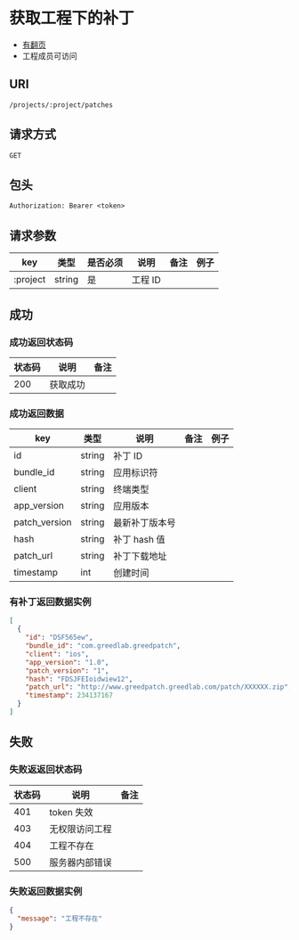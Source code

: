# 获取工程下的补丁

* [有翻页](../README.md#翻页)
* 工程成员可访问

## URI

```
/projects/:project/patches
```

## 请求方式

```
GET
```

## 包头

```
Authorization: Bearer <token>
```

## 请求参数

| key | 类型 | 是否必须 | 说明 | 备注 | 例子 |
| --- | --- | --- | --- | --- | --- |
| :project | string | 是 | 工程 ID |  |  |

## 成功

### 成功返回状态码

| 状态码 | 说明 | 备注 |
| --- | --- | --- |
| 200 | 获取成功 |  |

### 成功返回数据

| key | 类型 | 说明 | 备注 | 例子 |
| --- | --- | --- | --- | --- |
| id | string | 补丁 ID |  |  |
| bundle_id | string | 应用标识符 |  |  |
| client | string | 终端类型 |  |  |
| app_version | string | 应用版本 |  |  |
| patch_version | string | 最新补丁版本号 |  |  |
| hash | string | 补丁 hash 值 |  |  |
| patch_url | string | 补丁下载地址 |  |  |
| timestamp | int | 创建时间 |  |  |

### 有补丁返回数据实例

```json
[
  {
    "id": "DSF565ew",
    "bundle_id": "com.greedlab.greedpatch",
    "client": "ios",
    "app_version": "1.0",
    "patch_version": "1",
    "hash": "FDSJFEIoidwiew12",
    "patch_url": "http://www.greedpatch.greedlab.com/patch/XXXXXX.zip",
    "timestamp": 234137167
  }
]
```

## 失败

### 失败返返回状态码

| 状态码 | 说明 | 备注 |
| --- | --- | --- |
| 401 | token 失效 |  |
| 403 | 无权限访问工程 |  |
| 404 | 工程不存在 |  |
| 500 | 服务器内部错误 |  |

### 失败返回数据实例

```json
{
  "message": "工程不存在"
}
```
